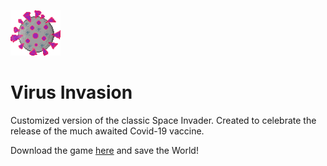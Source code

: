 ![img](./images/corochan2.bmp) 

# Virus Invasion

Customized version of the classic Space Invader.
Created to celebrate the release of the much awaited Covid-19 vaccine.

Download the game [here](https://rpiflv.itch.io/virus-invasion) and save the World!
